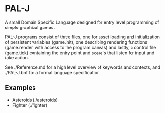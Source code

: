 PAL-J
=====

A small Domain Specific Language designed for entry level programming of simple graphical games.

PAL-J programs consist of three files, one for asset loading and initialization of persistent variables (game.init), one describing rendering functions (game.render, with access to the program canvas) and lastly, a control file (game.tick) containing the entry point and `scene`'s that listen for input and take action.

See ./Reference.md for a high level overview of keywords and contexts, and ./PAL-J.bnf for a formal language specification.

Examples
--------
- Asteroids (./asteroids)
- Fighter (./fighter)

